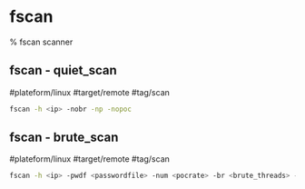 # fscan
% fscan scanner

## fscan - quiet_scan
#plateform/linux #target/remote #tag/scan
```bash
fscan -h <ip> -nobr -np -nopoc 
```

## fscan - brute_scan
#plateform/linux #target/remote #tag/scan
```bash
fscan -h <ip> -pwdf <passwordfile> -num <pocrate> -br <brute_threads> -p <ports>
```

